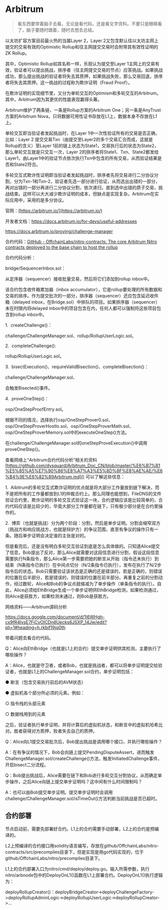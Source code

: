 # Arbitrum

> 看东西要带着脑子去看。无论是看代码，还是看文字资料。不要只是眼睛看了，脑子要随时跟着，随时去想去总结。

以太坊扩容方案目前最火热的当属Layer 2，Layer 2又包含默认往以太坊主网上提交的交易有效的Optimistic Rollup和往主网提交交易时会附带其有效性证明的ZK Rollup。

其中，Optimistic Rollup如其名称一样，乐观认为提交至Layer 1主网上的交易有效，验证者可以提出挑战，排序者（往主网提交交易的节点）应答挑战。如果挑战成功，那么提出挑战的验证者将失去其质押，如果挑战失败，那么交易回退，排序者将失去其质押。这一挑战的过程称为欺诈证明（Fraud Proof）。

在欺诈证明的实现细节里，又分为单轮交互的Optimism和多轮交互的Arbitrum。其中，Arbitrum因为其更优的性能表现赢得头筹。

Arbitrum维护了两条链，一条是Rollup方案的Arbitrum One；另一条是AnyTrust方案的Arbitrum Nova，只将数据可用性证书存放在L1上，数据本身不存放在L1上。

单轮交互即当验证者发起挑战时，在Layer 1中一次性验证所有的交易是否正确，比如：Layer 2 提交交易Txn（由提交至Layer2的多个交易汇合而成，这就是Rollup的含义）至Layer 1前的链上状态为State1，交易执行后的状态为State2，那么单轮交互就是只交互一次，Layer 2的排序者将State1、Txn、State2都发给Layer1，由Layer1中的验证节点依次执行Txn中包含的所有交易，从而验证结果是否和State2符合。

多轮交互式欺诈性证明即当验证者发起挑战时，排序者先将交易进行二分协议分割，分为Txn-1和Txn-2，验证者先选一部分进行验证，从而选出出错的一部分，再对出错的一部分再进行二分协议分割，依次递归，直到选中出错的原子交易，挑战结束。这样可以大大减少欺诈证明的成本，但缺点是实现复杂。Arbitrum在实际应用中，采用的是多分协议。

官网：[https://arbitrum.io/](https://arbitrum.io/)

开发者文档：https://docs.arbitrum.io/for-devs/useful-addresses

https://docs.arbitrum.io/proving/challenge-manager

合约代码：[GitHub - OffchainLabs/nitro-contracts: The core Arbitrum Nitro contracts deployed to the base chain to host the rollup](https://github.com/OffchainLabs/nitro-contracts)

合约代码分析：

bridge/SequencerInbox.sol：

从定序器（sequencer）接收批量交易，然后将它们添加到rollup inbox中。

该合约包含收件箱累加器（inbox accumulator），它是rollup要处理的所有数据和交易的排序。作为提交批次的一部分，排序器（sequencer）还应包含延迟收件箱（delayed inbox，在Bridge.sol）中排队的项目。如果排序器（sequencer）未在时限内将delayed inbox中的项目包含在内，任何人都可以强制将这些项目包含到rollup inbox中。

1.  createChallenge()：

challenge/ChallengeManager.sol、rollup/RollupUserLogic.sol。

2.  completeChallenge():

rollup/RollupUserLogic.sol。

3.  bisectExecution()、requireValidBisection()、completeBisection()：

challenge/ChallengeManager.sol、

会触发Bisected()事件。

4.  proveOneStep()：

osp/OneStepProofEntry.sol。

根据不同的情况，选择执行osp/OneStepProver0.sol、osp/OneStepProverHostlo.sol、osp/OneStepProverMath.sol、osp/OneStepProverMemory.sol中的executeOneStep()方法。

在challenge/ChallengeManager.sol的oneStepProveExecution()中调用proveOneStep()。

查看网络上“Arbitrum合约代码分析”相关的资料[https://github.com/dysquard/Arbitrum_Doc_CN/blob/master/%E6%B7%B1%E5%85%A5%E7%90%86%E8%A7%A3%E5%8D%8F%E8%AE%AE/%E6%B4%9E%E6%82%89Arbitrum.md]() 可以了解这些信息：

1.  Aibitrum的多轮交互式欺诈证明的优点就是将大部分工作量放到链下解决，而不是把所有的工作量都放到L1的仲裁合约上。那么同理也能想到，FileDNS的文件验证合约里，欺诈证明的多轮交互式验证这一块，合约逻辑应该是比较简单的，合约代码应该是比较少的，毕竟大部分工作量都在链下，只有极少部分是在合约里操作的。

2.  博弈（也就是挑战）分为两个阶段：分割，然后是单步证明。分割会缩窄双方（挑战方和响应挑战方，也就是辩护方）的争议范围，直至有争议的操作只有一条。随后单步证明会决定谁的主张是对的。

但是看完后，还是没有明白多轮交互验证到底是怎么具体做的。只知道Alice提交了信息，Bob提出了反对，那么Alice就需要对这段信息进行分割，假设这段信息需要执行N条指令，那么Alice第一步需要把她的断言从开始（指令还未执行）到结束（N条指令已执行）在中间点切分（N/2条指令已执行），发布在执行了N/2步指令后的状态。Bob只需要验证该状态是正确的还是错误的，若是正确的，则错误的位置在后半部分，若是错误的，则错误的位置在前半部分。再重复之前的分割动作，经过数轮，Alice和Bob的争议点就缩减为了单步操作（单条指令的执行）。自此，Alice必须给EthBridge生成一个单步证明供EthBridge检测，如果检测通过，则Alice是获胜方，如果检测未通过，则Bob是获胜方。

网络资料——Arbitrum源码分析

https://docs.google.com/document/d/1I6WHgh-cx9fR4lysE7FjCvOlCDn8Uecks6JSXP_14Jw/edit?pli=1#heading=h.rkbif19jq0th

带着问题去看合约代码。

Q：Alice向EthBridge（也就是L1上的合约）提交单步证明供其检测，主要执行了哪些操作？

A：Alice，也就是守卫者，或者Bob，也就是挑战者，都可以将单步证明提交给验证者，也就是L1上的ChallengeManager.sol合约，单步证明包括：

● 断言（包含交易执行前后的AVM状态）

● 虚拟机各个部分所必须的元素。例如：

○ 指令栈的头部元素

○ 数据栈用到的元素

之后，验证者执行单步证明，并将计算后的虚拟机状态，和断言中的虚拟机哈希比对。胜者获得对方质押，败者失去自己的质押。

Q：Alice向L1提交交易批次后，Bob提出挑战是调用哪个接口，并执行哪些操作？

A：在有争议的情况下，Bob会向链上提交PendingDisputeAssert，进而触发ChallengeManager.sol/createChallenge()方法，触发InitiatedChallenge事件，开启bisect二分流程。

Q：Bob提出挑战后，Alice需要在链下和Bob进行多轮交互分割协议，从而确定单步操作，之后Alice向链上提交单步证明吗？这中间有什么时间限制吗？

A：也可以由Bob提交单步证明。提交单步证明时会调用challenge/ChallengeManager.sol/isTimeOut()方法判断当前挑战是否已超时。

## 合约部署

节点启动前，需要先部署好合约。L1上的合约需要手动部署，L2上的合约是预编译的。

L2上预编译的合约接口用solidity语言编写，存放在github/OffchainLabs/nitro-contracts/src/precompiles目录下，但是实现是用go代码实现的，位于github/OffchainLabs/nitro/precompiles目录下。

L1上的合约部署入口为nitro/cmd/deploy/deploy.go。输入所需参数，执行nitro/arbnode包中的DeployOnL1()函数在L1上部署合约。DeployOnL1()执行逻辑为：

deployRollupCreator()：deployBridgeCreator->deployChallengeFactory->deployRollupAdminLogic->deployRollupUserLogic->deployRollupCreator->...
